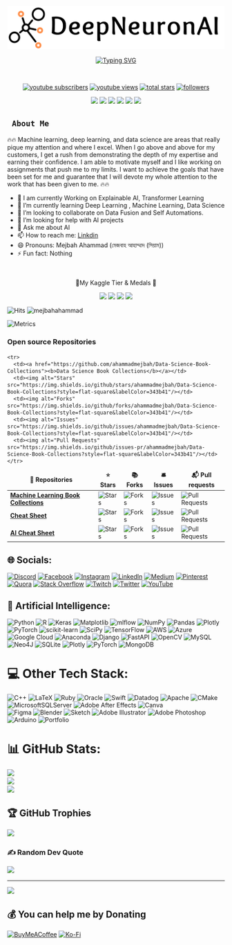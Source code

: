 <img src="https://github.com/ahammadmejbah/AHAMMADMEJBAH/blob/main/DeepNeuronAI.png" alt="Deep Neuron AI">


<p align="center">
  <a href="https://git.io/typing-svg"><img src="https://readme-typing-svg.demolab.com?font=Fira+Code&size=50&pause=1000&color=F75806&center=true&vCenter=true&multiline=true&width=1520&height=320&lines=Mejbah+Ahammad;Data+Science+and+Machine+Learning+Enthusiasts+;Experienced+In+AI%2C+DS%2C+DL%2C+ML%2C+CV;3%2B+Years+of+Coding+Experience+;Always+Learn+New+Things" alt="Typing SVG" /></a>
</p>

<br/>
<p align="center">
  <a href="https://www.youtube.com/@deepneuronai?sub_confirmation=1">
    <img alt="youtube subscribers" title="Subscribe to my YouTube channel" src="https://custom-icon-badges.demolab.com/youtube/channel/subscribers/UC8Vg1b1r1-HTd7bnZBd0Mog?color=%23E05D44&label=SUBSCRIBE&logo=video&logoColor=white&style=for-the-badge&labelColor=CE4630"/></a>
  <a href="https://www.youtube.com/@deepneuronai">
    <img alt="youtube views" title="YouTube views" src="https://custom-icon-badges.demolab.com/youtube/channel/views/UC8Vg1b1r1-HTd7bnZBd0Mog?color=%23E1AD0E&logo=video&logoColor=white&style=for-the-badge&labelColor=C79600"/></a> 
  <a href="https://github.com/ahammadmejbah?tab=repositories&sort=stargazers">
    <img alt="total stars" title="Total stars on GitHub" src="https://custom-icon-badges.demolab.com/github/stars/ahammadmejbah?color=55960c&style=for-the-badge&labelColor=488207&logo=star"/></a>
  <a href="https://github.com/ahammadmejbah?tab=followers">
    <img alt="followers" title="Follow me on Github" src="https://custom-icon-badges.demolab.com/github/followers/ahammadmejbah?color=236ad3&labelColor=1155ba&style=for-the-badge&logo=person-add&label=Follow&logoColor=white"/></a>
</p>
<p align="center">
<img src="https://img.shields.io/badge/Robotics-brown"> <img src="https://img.shields.io/badge/Machine Learning-green"> <img src="https://img.shields.io/badge/Deep Learning-red"> <img src="https://img.shields.io/badge/Computer Vision-magenta"> <img src="https://img.shields.io/badge/Natural Language Processing-yellow"> <img src="https://img.shields.io/badge/Reinforcement Learning-blue"> 
</p>

<b><h2><code> About Me </code></h2></b>

🔥🔥 Machine learning, deep learning, and data science are areas that really pique my attention and where I excel. When I go above and above for my customers, I get a rush from demonstrating the depth of my expertise and earning their confidence. I am able to motivate myself and I like working on assignments that push me to my limits. I want to achieve the goals that have been set for me and guarantee that I will devote my whole attention to the work that has been given to me. 🔥🔥


- 🔭 I am currently Working on Explainable AI, Transformer Learning
- 🌱 I’m currently learning Deep Learning , Machine Learning, Data Science
- 👯 I’m looking to collaborate on Data Fusion and Self Automations.
- 🤔 I’m looking for help with AI projects
- 💬 Ask me about AI
- 📫 How to reach me: [Linkdin](https://www.linkedin.com/in/ahammadmejbah/)
- 😄 Pronouns: Mejbah Ahammad (মেজবাহ আহাম্মাদ (সিয়াম))
- ⚡ Fun fact: Nothing


<p align="center">

  <br/>
  <p align="center">🥇My Kaggle Tier & Medals 🥇</p>
  
</p>
<p align="center">
  <img src="https://road-to-kaggle-grandmaster.vercel.app/api/badges/mejbahahammad/competition/light" />
  <img src="https://road-to-kaggle-grandmaster.vercel.app/api/badges/mejbahahammad/dataset/light" />
  <img src="https://road-to-kaggle-grandmaster.vercel.app/api/badges/mejbahahammad/notebook/light" />
  <img src="https://road-to-kaggle-grandmaster.vercel.app/api/badges/mejbahahammad/discussion/light" />
</p>

![Hits](https://hits.seeyoufarm.com/api/count/incr/badge.svg?url=https%3A%2F%2Fgithub.com%2Fmejbahahammad%2Fkaggle-badge&count_bg=%23DDAA17&title_bg=%23555555&icon=&icon_color=%23E7E7E7&title=hits&edge_flat=false)
![mejbahahammad](https://road-to-kaggle-grandmaster.vercel.app/api/simple/mejbahahammad)

![Metrics](https://metrics.lecoq.io/ahammadmejbah?template=classic&base.header=0&base.activity=0&base.community=0&base.repositories=0&base.metadata=0&achievements=1&base=header%2C%20activity%2C%20community%2C%20repositories%2C%20metadata&base.indepth=false&base.hireable=false&base.skip=false&achievements=false&achievements.threshold=C&achievements.secrets=true&achievements.display=compact&achievements.limit=0&config.timezone=Asia%2FDhaka&config.twemoji=true&config.octicon=true)

<h3>Open source Repositories</h3>
<table>
  <thead align="center">
    <tr border: none;>
      <td><b>🎁 Repositories </b></td>
      <td><b>⭐ Stars</b></td>
      <td><b>📚 Forks</b></td>
      <td><b>🛎 Issues</b></td>
      <td><b>📬 Pull requests</b></td>
    </tr>
  </thead>
  <tbody>
    <tr>
      <td><a href="https://github.com/ahammadmejbah/Machine-Learning-Book-Collections"><b>Machine Learning Book Collections</b></a></td>
      <td><img alt="Stars" src="https://img.shields.io/github/stars/ahammadmejbah/Machine-Learning-Book-Collections?style=flat-square&labelColor=343b41"/></td>
      <td><img alt="Forks" src="https://img.shields.io/github/forks/ahammadmejbah/Machine-Learning-Book-Collections?style=flat-square&labelColor=343b41"/></td>
      <td><img alt="Issues" src="https://img.shields.io/github/issues/ahammadmejbah/Machine-Learning-Book-Collections?style=flat-square&labelColor=343b41"/></td>
      <td><img alt="Pull Requests" src="https://img.shields.io/github/issues-pr/ahammadmejbah/Machine-Learning-Book-Collections?style=flat-square&labelColor=343b41"/></td>
    </tr>
	  <tr>
      <td><a href="https://github.com/ahammadmejbah/Cheat-Sheet"><b>Cheat Sheet</b></a></td>
      <td><img alt="Stars" src="https://img.shields.io/github/stars/ahammadmejbah/Cheat-Sheet?style=flat-square&labelColor=343b41"/></td>
      <td><img alt="Forks" src="https://img.shields.io/github/forks/ahammadmejbah/Cheat-Sheet?style=flat-square&labelColor=343b41"/></td>
      <td><img alt="Issues" src="https://img.shields.io/github/issues/ahammadmejbah/Cheat-Sheet?style=flat-square&labelColor=343b41"/></td>
      <td><img alt="Pull Requests" src="https://img.shields.io/github/issues-pr/ahammadmejbah/Cheat-Sheet?style=flat-square&labelColor=343b41"/></td>
    </tr>
	  
    <tr>
      <td><a href="https://github.com/ahammadmejbah/Data-Science-Book-Collections"><b>Data Science Book Collections</b></a></td>
      <td><img alt="Stars" src="https://img.shields.io/github/stars/ahammadmejbah/Data-Science-Book-Collections?style=flat-square&labelColor=343b41"/></td>
      <td><img alt="Forks" src="https://img.shields.io/github/forks/ahammadmejbah/Data-Science-Book-Collections?style=flat-square&labelColor=343b41"/></td>
      <td><img alt="Issues" src="https://img.shields.io/github/issues/ahammadmejbah/Data-Science-Book-Collections?style=flat-square&labelColor=343b41"/></td>
      <td><img alt="Pull Requests" src="https://img.shields.io/github/issues-pr/ahammadmejbah/Data-Science-Book-Collections?style=flat-square&labelColor=343b41"/></td>
    </tr>
<tr>
      <td><a href="https://github.com/ahammadmejbah/AI-Cheat-Sheet"><b>AI Cheat Sheet</b></a></td>
      <td><img alt="Stars" src="https://img.shields.io/github/stars/ahammadmejbah/AI-Cheat-Sheet?style=flat-square&labelColor=343b41"></td>
      <td><img alt="Forks" src="https://img.shields.io/github/forks/ahammadmejbah/AI-Cheat-Sheet?style=flat-square&labelColor=343b41"></td>
      <td><img alt="Issues" src="https://img.shields.io/github/issues/ahammadmejbah/AI-Cheat-Sheet?style=flat-square&labelColor=343b41"></td>
      <td><img alt="Pull Requests" src="https://img.shields.io/github/issues-pr/ahammadmejbah/AI-Cheat-Sheet?style=flat-square&labelColor=343b41"></td>
 </tr> 
 
  </tbody>
</table>



## 🌐 Socials:
[![Discord](https://img.shields.io/badge/Discord-%237289DA.svg?logo=discord&logoColor=white)](htttps://discord.gg/https://discord.gg/tDp6Jx6t) [![Facebook](https://img.shields.io/badge/Facebook-%231877F2.svg?logo=Facebook&logoColor=white)](http://facebook.com/ahammadmejbah) [![Instagram](https://img.shields.io/badge/Instagram-%23E4405F.svg?logo=Instagram&logoColor=white)](https://www.instagram.com/deepneuronai/) [![LinkedIn](https://img.shields.io/badge/LinkedIn-%230077B5.svg?logo=linkedin&logoColor=white)](http://linkedin.com/in/ahammadmejbah/) [![Medium](https://img.shields.io/badge/Medium-12100E?logo=medium&logoColor=white)](https://medium.com/@https://medium.com/@deepneuronai) [![Pinterest](https://img.shields.io/badge/Pinterest-%23E60023.svg?logo=Pinterest&logoColor=white)](https://www.pinterest.com/ahammadmejbah/) [![Quora](https://img.shields.io/badge/Quora-%23B92B27.svg?logo=Quora&logoColor=white)](https://bn.quora.com/profile/Deep-Neuron-AI) [![Stack Overflow](https://img.shields.io/badge/-Stackoverflow-FE7A16?logo=stack-overflow&logoColor=white)](https://stackoverflow.com/users/19989517) [![Twitch](https://img.shields.io/badge/Twitch-%239146FF.svg?logo=Twitch&logoColor=white)](https://twitter.com/AhammadMejbah) [![Twitter](https://img.shields.io/badge/Twitter-%231DA1F2.svg?logo=Twitter&logoColor=white)](https://twitter.com/AhammadMejbah) [![YouTube](https://img.shields.io/badge/YouTube-%23FF0000.svg?logo=YouTube&logoColor=white)](https://www.youtube.com/channel/UC8Vg1b1r1-HTd7bnZBd0Mog)


## 🦾 Artificial Intelligence:

![Python](https://img.shields.io/badge/python-3670A0?style=for-the-badge&logo=python&logoColor=ffdd54) 
![R](https://img.shields.io/badge/r-%23276DC3.svg?style=for-the-badge&logo=r&logoColor=white) 
![Keras](https://img.shields.io/badge/Keras-%23D00000.svg?style=for-the-badge&logo=Keras&logoColor=white)
![Matplotlib](https://img.shields.io/badge/Matplotlib-%23ffffff.svg?style=for-the-badge&logo=Matplotlib&logoColor=black)
![mlflow](https://img.shields.io/badge/mlflow-%23d9ead3.svg?style=for-the-badge&logo=numpy&logoColor=blue)
![NumPy](https://img.shields.io/badge/numpy-%23013243.svg?style=for-the-badge&logo=numpy&logoColor=white)
![Pandas](https://img.shields.io/badge/pandas-%23150458.svg?style=for-the-badge&logo=pandas&logoColor=white)
![Plotly](https://img.shields.io/badge/Plotly-%233F4F75.svg?style=for-the-badge&logo=plotly&logoColor=white)
![PyTorch](https://img.shields.io/badge/PyTorch-%23EE4C2C.svg?style=for-the-badge&logo=PyTorch&logoColor=white)
![scikit-learn](https://img.shields.io/badge/scikit--learn-%23F7931E.svg?style=for-the-badge&logo=scikit-learn&logoColor=white)
![SciPy](https://img.shields.io/badge/SciPy-%230C55A5.svg?style=for-the-badge&logo=scipy&logoColor=%white)
![TensorFlow](https://img.shields.io/badge/TensorFlow-%23FF6F00.svg?style=for-the-badge&logo=TensorFlow&logoColor=white)
![AWS](https://img.shields.io/badge/AWS-%23FF9900.svg?style=for-the-badge&logo=amazon-aws&logoColor=white) 
![Azure](https://img.shields.io/badge/azure-%230072C6.svg?style=for-the-badge&logo=azure-devops&logoColor=white) 
![Google Cloud](https://img.shields.io/badge/Google%20Cloud-%234285F4.svg?style=for-the-badge&logo=google-cloud&logoColor=white)
![Anaconda](https://img.shields.io/badge/Anaconda-%2344A833.svg?style=for-the-badge&logo=anaconda&logoColor=white) 
![Django](https://img.shields.io/badge/django-%23092E20.svg?style=for-the-badge&logo=django&logoColor=white) 
![FastAPI](https://img.shields.io/badge/FastAPI-005571?style=for-the-badge&logo=fastapi) 
![OpenCV](https://img.shields.io/badge/opencv-%23white.svg?style=for-the-badge&logo=opencv&logoColor=white) 
![MySQL](https://img.shields.io/badge/mysql-%2300f.svg?style=for-the-badge&logo=mysql&logoColor=white) 	
![Neo4J](https://img.shields.io/badge/Neo4j-008CC1?style=for-the-badge&logo=neo4j&logoColor=white) 
![SQLite](https://img.shields.io/badge/sqlite-%2307405e.svg?style=for-the-badge&logo=sqlite&logoColor=white) 
![Plotly](https://img.shields.io/badge/Plotly-%233F4F75.svg?style=for-the-badge&logo=plotly&logoColor=white) 
![PyTorch](https://img.shields.io/badge/PyTorch-%23EE4C2C.svg?style=for-the-badge&logo=PyTorch&logoColor=white)
![MongoDB](https://img.shields.io/badge/MongoDB-%234ea94b.svg?style=for-the-badge&logo=mongodb&logoColor=white) 

# 💻 Other Tech Stack:
![C++](https://img.shields.io/badge/c++-%2300599C.svg?style=for-the-badge&logo=c%2B%2B&logoColor=white)
![LaTeX](https://img.shields.io/badge/latex-%23008080.svg?style=for-the-badge&logo=latex&logoColor=white) 
![Ruby](https://img.shields.io/badge/ruby-%23CC342D.svg?style=for-the-badge&logo=ruby&logoColor=white)
![Oracle](https://img.shields.io/badge/Oracle-F80000?style=for-the-badge&logo=oracle&logoColor=white)
![Swift](https://img.shields.io/badge/swift-F54A2A?style=for-the-badge&logo=swift&logoColor=white)
![Datadog](https://img.shields.io/badge/datadog-%23632CA6.svg?style=for-the-badge&logo=datadog&logoColor=white) 
![Apache](https://img.shields.io/badge/apache-%23D42029.svg?style=for-the-badge&logo=apache&logoColor=white)
![CMake](https://img.shields.io/badge/CMake-%23008FBA.svg?style=for-the-badge&logo=cmake&logoColor=white)
![MicrosoftSQLServer](https://img.shields.io/badge/Microsoft%20SQL%20Sever-CC2927?style=for-the-badge&logo=microsoft%20sql%20server&logoColor=white) 
![Adobe After Effects](https://img.shields.io/badge/Adobe%20After%20Effects-9999FF.svg?style=for-the-badge&logo=Adobe%20After%20Effects&logoColor=white) 
![Canva](https://img.shields.io/badge/Canva-%2300C4CC.svg?style=for-the-badge&logo=Canva&logoColor=white) 	
![Figma](https://img.shields.io/badge/figma-%23F24E1E.svg?style=for-the-badge&logo=figma&logoColor=white) 
![Blender](https://img.shields.io/badge/blender-%23F5792A.svg?style=for-the-badge&logo=blender&logoColor=white) 
![Sketch](https://img.shields.io/badge/Sketch-FFB387?style=for-the-badge&logo=sketch&logoColor=black) 
![Adobe Illustrator](https://img.shields.io/badge/adobeillustrator-%23FF9A00.svg?style=for-the-badge&logo=adobeillustrator&logoColor=white) 
![Adobe Photoshop](https://img.shields.io/badge/adobephotoshop-%2331A8FF.svg?style=for-the-badge&logo=adobephotoshop&logoColor=white)
![Arduino](https://img.shields.io/badge/-Arduino-00979D?style=for-the-badge&logo=Arduino&logoColor=white) 
![Portfolio](https://img.shields.io/badge/Portfolio-%23000000.svg?style=for-the-badge&logo=firefox&logoColor=#FF7139)

# 📊 GitHub Stats:
![](https://github-readme-stats.vercel.app/api?username=AHAMMADMEJBAH&theme=default&hide_border=false&include_all_commits=false&count_private=false)<br/>
![](https://github-readme-streak-stats.herokuapp.com/?user=AHAMMADMEJBAH&theme=default&hide_border=false)<br/>
![](https://github-readme-stats.vercel.app/api/top-langs/?username=AHAMMADMEJBAH&theme=default&hide_border=false&include_all_commits=true&count_private=false&layout=compact)

## 🏆 GitHub Trophies
![](https://github-profile-trophy.vercel.app/?username=AHAMMADMEJBAH&theme=radical&no-frame=true&no-bg=false&margin-w=4)

### ✍️ Random Dev Quote
![](https://quotes-github-readme.vercel.app/api?type=horizontal&theme=radical)

---
[![](https://visitcount.itsvg.in/api?id=AHAMMADMEJBAH&icon=2&color=5)](https://visitcount.itsvg.in)

  ## 💰 You can help me by Donating
  [![BuyMeACoffee](https://img.shields.io/badge/Buy%20Me%20a%20Coffee-ffdd00?style=for-the-badge&logo=buy-me-a-coffee&logoColor=black)](https://www.buymeacoffee.com/ahammadmejbah) [![Ko-Fi](https://img.shields.io/badge/Ko--fi-F16061?style=for-the-badge&logo=ko-fi&logoColor=white)](https://ko-fi.com/ahammadmejbah) 



  <!-- Proudly created with GPRM ( https://gprm.itsvg.in ) -->
  
